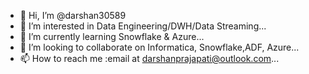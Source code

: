 - 👋 Hi, I’m @darshan30589
- 👀 I’m interested in Data Engineering/DWH/Data Streaming...
- 🌱 I’m currently learning Snowflake & Azure...
- 💞️ I’m looking to collaborate on Informatica, Snowflake,ADF, Azure...
- 📫 How to reach me :email at darshanprajapati@outlook.com...

<!---
darshan30589/darshan30589 is a ✨ special ✨ repository because its `README.md` (this file) appears on your GitHub profile.
You can click the Preview link to take a look at your changes.
--->
